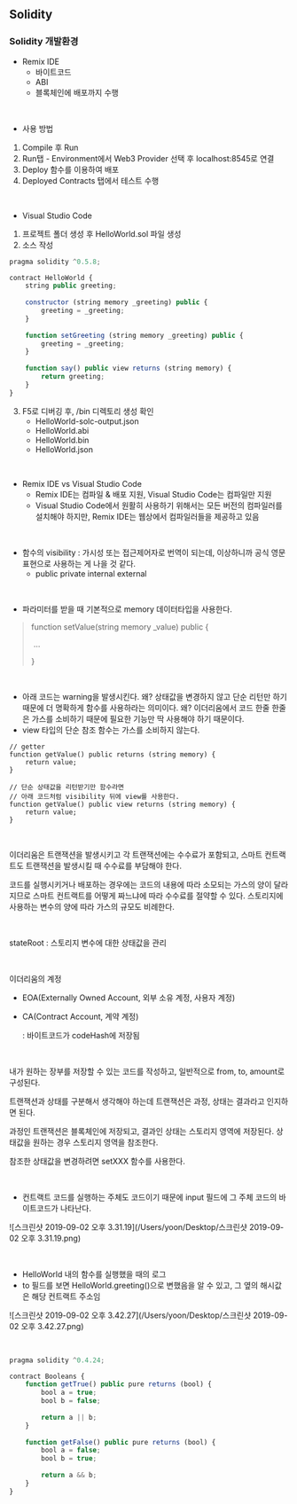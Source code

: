 ## Solidity

### Solidity 개발환경

- Remix IDE
  - 바이트코드
  - ABI
  - 블록체인에 배포까지 수행

<br>

- 사용 방법

1. Compile 후 Run
2. Run탭 - Environment에서 Web3 Provider 선택 후 localhost:8545로 연결
3. Deploy 함수를 이용하여 배포
4. Deployed Contracts 탭에서 테스트 수행

<br>

- Visual Studio Code

1. 프로젝트 폴더 생성 후 HelloWorld.sol 파일 생성
2. 소스 작성

```javascript
pragma solidity ^0.5.8;

contract HelloWorld {
    string public greeting;
    
    constructor (string memory _greeting) public {
        greeting = _greeting;
    }
    
    function setGreeting (string memory _greeting) public {
        greeting = _greeting;
    }
    
    function say() public view returns (string memory) {
        return greeting;
    }
}
```

3. F5로 디버깅 후, /bin 디렉토리 생성 확인
   - HelloWorld-solc-output.json
   - HelloWorld.abi
   - HelloWorld.bin
   - HelloWorld.json

<br>

- Remix IDE vs Visual Studio Code
  - Remix IDE는 컴파일 & 배포 지원, Visual Studio Code는 컴파일만 지원
  - Visual Studio Code에서 원활히 사용하기 위해서는 모든 버전의 컴파일러를 설치해야 하지만, Remix IDE는 웹상에서 컴파일러들을 제공하고 있음

<br>

- 함수의 visibility : 가시성 또는 접근제어자로 번역이 되는데, 이상하니까 공식 영문 표현으로 사용하는 게 나을 것 같다.
  - public
    private
    internal
    external

<br>

- 파라미터를 받을 때 기본적으로 memory 데이터타입을 사용한다.

> function setValue(string memory _value) public {
>
> ​	...
>
> }

<br>

- 아래 코드는 warning을 발생시킨다. 왜?
  상태값을 변경하지 않고 단순 리턴만 하기 때문에 더 명확하게 함수를 사용하라는 의미이다. 왜?
  이더리움에서 코드 한줄 한줄은 가스를 소비하기 때문에 필요한 기능만 딱 사용해야 하기 때문이다.
- view 타입의 단순 참조 함수는 가스를 소비하지 않는다.

```
// getter
function getValue() public returns (string memory) {
	return value;
}

// 단순 상태값을 리턴받기만 함수라면
// 아래 코드처럼 visibility 뒤에 view를 사용한다.
function getValue() public view returns (string memory) {
	return value;
}
```

<br>

이더리움은 트랜잭션을 발생시키고 각 트랜잭션에는 수수료가 포함되고, 스마트 컨트랙트도 트랜잭션을 발생시킬 때 수수료를 부담해야 한다.

코드를 실행시키거나 배포하는 경우에는 코드의 내용에 따라 소모되는 가스의 양이 달라지므로 스마트 컨트랙트를 어떻게 짜느냐에 따라 수수료를 절약할 수 있다. 스토리지에 사용하는 변수의 양에 따라 가스의 규모도 비례한다.

<br>

stateRoot : 스토리지 변수에 대한 상태값을 관리

<br>

이더리움의 계정

- EOA(Externally Owned Account, 외부 소유 계정, 사용자 계정)

- CA(Contract Account, 계약 계정)

  : 바이트코드가 codeHash에 저장됨

<br>

내가 원하는 장부를 저장할 수 있는 코드를 작성하고, 일반적으로 from, to, amount로 구성된다.

트랜잭션과 상태를 구분해서 생각해야 하는데 트랜잭션은 과정, 상태는 결과라고 인지하면 된다.

과정인 트랜잭션은 블록체인에 저장되고, 결과인 상태는 스토리지 영역에 저장된다. 상태값을 원하는 경우 스토리지 영역을 참조한다.

참조한 상태값을 변경하려면 setXXX 함수를 사용한다.

<br>

- 컨트랙트 코드를 실행하는 주체도 코드이기 때문에 input 필드에 그 주체 코드의 바이트코드가 나타난다.

![스크린샷 2019-09-02 오후 3.31.19](/Users/yoon/Desktop/스크린샷 2019-09-02 오후 3.31.19.png)

<br>

- HelloWorld 내의 함수를 실행했을 때의 로그
- to 필드를 보면 HelloWorld.greeting()으로 변했음을 알 수 있고, 그 옆의 해시값은 해당 컨트랙트 주소임

![스크린샷 2019-09-02 오후 3.42.27](/Users/yoon/Desktop/스크린샷 2019-09-02 오후 3.42.27.png)

<br>

```javascript
pragma solidity ^0.4.24;

contract Booleans {
    function getTrue() public pure returns (bool) {
        bool a = true;
        bool b = false;
        
        return a || b;
    }  
    
    function getFalse() public pure returns (bool) {
        bool a = false;
        bool b = true;
        
        return a && b;
    }
}
```

